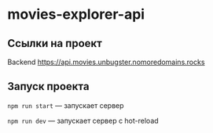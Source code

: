 # movies-explorer-api

## Ссылки на проект

Backend https://api.movies.unbugster.nomoredomains.rocks

## Запуск проекта

`npm run start` — запускает сервер

`npm run dev` — запускает сервер с hot-reload
